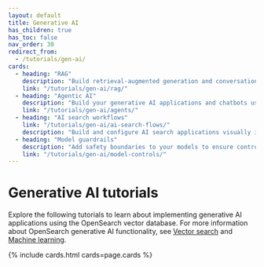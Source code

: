 ```yaml
---
layout: default
title: Generative AI
has_children: true
has_toc: false
nav_order: 30
redirect_from:
  - /tutorials/gen-ai/
cards:
  - heading: "RAG"
    description: "Build retrieval-augmented generation and conversational search applications"
    link: "/tutorials/gen-ai/rag/"
  - heading: "Agentic AI"
    description: "Build your generative AI applications and chatbots using agents"
    link: "/tutorials/gen-ai/agents/"
  - heading: "AI search workflows"
    link: "/tutorials/gen-ai/ai-search-flows/"
    description: "Build and configure AI search applications visually in OpenSearch Dashboards"   
  - heading: "Model guardrails"
    description: "Add safety boundaries to your models to ensure controlled responses"
    link: "/tutorials/gen-ai/model-controls/"
---
```


# Generative AI tutorials

Explore the following tutorials to learn about implementing generative AI applications using the OpenSearch vector database. For more information about OpenSearch generative AI functionality, see [Vector search]({{site.url}}{{site.baseurl}}/vector-search/) and [Machine learning]({{site.url}}{{site.baseurl}}/ml-commons-plugin/).

{% include cards.html cards=page.cards %}
